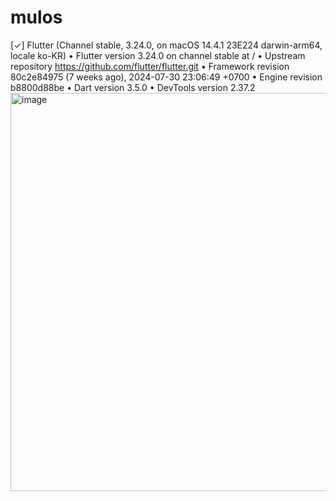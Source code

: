 # mulos


[✓] Flutter (Channel stable, 3.24.0, on macOS 14.4.1 23E224 darwin-arm64, locale ko-KR)
• Flutter version 3.24.0 on channel stable at /
• Upstream repository https://github.com/flutter/flutter.git
• Framework revision 80c2e84975 (7 weeks ago), 2024-07-30 23:06:49 +0700
• Engine revision b8800d88be
• Dart version 3.5.0
• DevTools version 2.37.2
<img width="637" alt="image" src="https://github.com/user-attachments/assets/8c9cf0c4-3210-4d3c-8ca1-52185e1a0c19">
